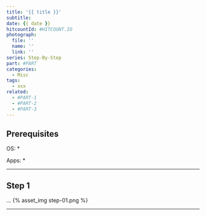 ```yaml
---
title: '{{ title }}'
subtitle: 
date: {{ date }}
hitcountId: #HITCOUNT.IO
photograph: 
  file: ''
  name: ''
  link: ''
series: Step-By-Step
part: #PART
categories:
  - Misc
tags:
  - xxx
related:
  - #PART-1
  - #PART-2
  - #PART-3
---
```


<!-- more -->

## Prerequisites

OS:
    *

Apps:
    *

---

## Step 1
...
{% asset_img step-01.png %}

---

